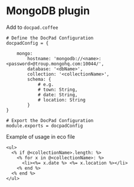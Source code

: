 MongoDB plugin
==============

Add to `docpad.coffee`

	# Define the DocPad Configuration
	docpadConfig = {

		mongo:
			hostname: 'mongodb://<name>:<password>@troup.mongohq.com:10044/',
			database: '<dbName>',
			collection: '<collectionName>',
			schema: {
				# e.g. 
				# town: String,
				# date: String,
				# location: String
			}
	}

	# Export the DocPad Configuration
	module.exports = docpadConfig



Example of usage in eco file

    <ul>
      <% if @<collectionName>.length: %>
        <% for x in @<collectionName>: %>
          <li><%= x.date %> <%= x.location %></li>
        <% end %>
      <% end %>
    </ul>